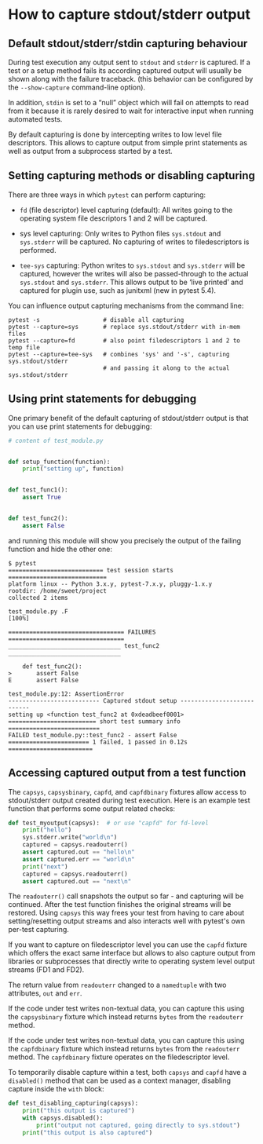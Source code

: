 # How to capture stdout/stderr output

## Default stdout/stderr/stdin capturing behaviour

During test execution any output sent to `stdout` and `stderr` is captured. If a test or a setup method fails its according captured output will usually be shown along with the failure traceback. (this behavior can be configured by the `--show-capture` command-line option).

In addition, `stdin` is set to a “null” object which will fail on attempts to read from it because it is rarely desired to wait for interactive input when running automated tests.

By default capturing is done by intercepting writes to low level file descriptors. This allows to capture output from simple print statements as well as output from a subprocess started by a test.

## Setting capturing methods or disabling capturing

There are three ways in which `pytest` can perform capturing:

- `fd` (file descriptor) level capturing (default): All writes going to the operating system file descriptors 1 and 2 will be captured.

- sys level capturing: Only writes to Python files `sys.stdout` and `sys.stderr` will be captured. No capturing of writes to filedescriptors is performed.

- `tee-sys` capturing: Python writes to `sys.stdout` and `sys.stderr` will be captured, however the writes will also be passed-through to the actual `sys.stdout` and `sys.stderr`. This allows output to be ‘live printed’ and captured for plugin use, such as junitxml (new in pytest 5.4).

You can influence output capturing mechanisms from the command line:

```shell
pytest -s                  # disable all capturing
pytest --capture=sys       # replace sys.stdout/stderr with in-mem files
pytest --capture=fd        # also point filedescriptors 1 and 2 to temp file
pytest --capture=tee-sys   # combines 'sys' and '-s', capturing sys.stdout/stderr
                           # and passing it along to the actual sys.stdout/stderr
```

## Using print statements for debugging

One primary benefit of the default capturing of stdout/stderr output is that you can use print statements for debugging:

```python
# content of test_module.py


def setup_function(function):
    print("setting up", function)


def test_func1():
    assert True


def test_func2():
    assert False
```

and running this module will show you precisely the output of the failing function and hide the other one:

```shell
$ pytest
=========================== test session starts ============================
platform linux -- Python 3.x.y, pytest-7.x.y, pluggy-1.x.y
rootdir: /home/sweet/project
collected 2 items

test_module.py .F                                                    [100%]

================================= FAILURES =================================
________________________________ test_func2 ________________________________

    def test_func2():
>       assert False
E       assert False

test_module.py:12: AssertionError
-------------------------- Captured stdout setup ---------------------------
setting up <function test_func2 at 0xdeadbeef0001>
========================= short test summary info ==========================
FAILED test_module.py::test_func2 - assert False
======================= 1 failed, 1 passed in 0.12s ========================
```

## Accessing captured output from a test function

The `capsys`, `capsysbinary`, `capfd`, and `capfdbinary` fixtures allow access to stdout/stderr output created during test execution. Here is an example test function that performs some output related checks:

```python
def test_myoutput(capsys):  # or use "capfd" for fd-level
    print("hello")
    sys.stderr.write("world\n")
    captured = capsys.readouterr()
    assert captured.out == "hello\n"
    assert captured.err == "world\n"
    print("next")
    captured = capsys.readouterr()
    assert captured.out == "next\n"
```

The `readouterr()` call snapshots the output so far - and capturing will be continued. After the test function finishes the original streams will be restored. Using `capsys` this way frees your test from having to care about setting/resetting output streams and also interacts well with pytest's own per-test capturing.

If you want to capture on filedescriptor level you can use the `capfd` fixture which offers the exact same interface but allows to also capture output from libraries or subprocesses that directly write to operating system level output streams (FD1 and FD2).

The return value from `readouterr` changed to a `namedtuple` with two attributes, `out` and `err`.

If the code under test writes non-textual data, you can capture this using the `capsysbinary` fixture which instead returns `bytes` from the `readouterr` method.

If the code under test writes non-textual data, you can capture this using the `capfdbinary` fixture which instead returns `bytes` from the `readouterr` method. The `capfdbinary` fixture operates on the filedescriptor level.

To temporarily disable capture within a test, both `capsys` and `capfd` have a `disabled()` method that can be used as a context manager, disabling capture inside the `with` block:

```python
def test_disabling_capturing(capsys):
    print("this output is captured")
    with capsys.disabled():
        print("output not captured, going directly to sys.stdout")
    print("this output is also captured")
```